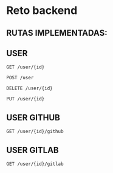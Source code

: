 # Reto backend

## RUTAS IMPLEMENTADAS:

## USER

```
GET /user/{id}
```

```
POST /user
```

```
DELETE /user/{id}
```

```
PUT /user/{id}
```

## USER GITHUB
```
GET /user/{id}/github
```


## USER GITLAB
```
GET /user/{id}/gitlab
```
